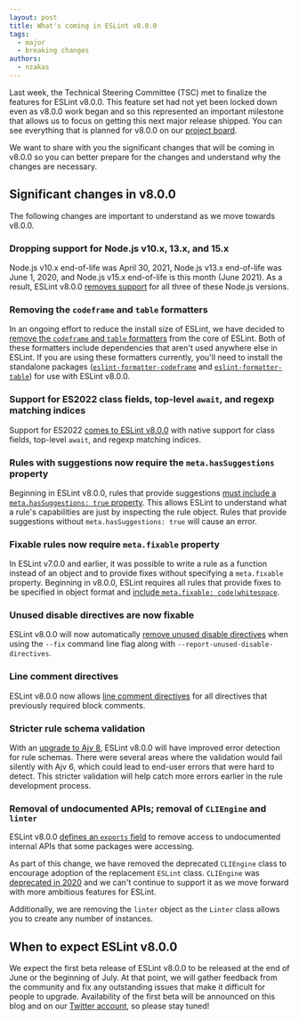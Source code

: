 ```yaml
---
layout: post
title: What's coming in ESLint v8.0.0
tags:
  - major
  - breaking changes
authors:
  - nzakas
---
```


Last week, the Technical Steering Committee (TSC) met to finalize the features for ESLint v8.0.0. This feature set had not yet been locked down even as v8.0.0 work began and so this represented an important milestone that allows us to focus on getting this next major release shipped. You can see everything that is planned for v8.0.0 on our [project board](https://github.com/eslint/eslint/projects/8).

We want to share with you the significant changes that will be coming in v8.0.0 so you can better prepare for the changes and understand why the changes are necessary.

## Significant changes in v8.0.0

The following changes are important to understand as we move towards v8.0.0.

### Dropping support for Node.js v10.x, 13.x, and 15.x

Node.js v10.x end-of-life was April 30, 2021, Node.js v13.x end-of-life was June 1, 2020, and Node.js v15.x end-of-life is this month (June 2021). As a result, ESLint v8.0.0 [removes support](https://github.com/eslint/eslint/issues/14023) for all three of these Node.js versions.

### Removing the `codeframe` and `table` formatters

In an ongoing effort to reduce the install size of ESLint, we have decided to [remove the `codeframe` and `table` formatters](https://github.com/eslint/eslint/issues/14277) from the core of ESLint. Both of these formatters include dependencies that aren't used anywhere else in ESLint. If you are using these formatters currently, you'll need to install the standalone packages ([`eslint-formatter-codeframe`](https://www.npmjs.com/package/eslint-formatter-codeframe) and [`eslint-formatter-table`](https://www.npmjs.com/package/eslint-formatter-table)) for use with ESLint v8.0.0.

### Support for ES2022 class fields, top-level `await`, and regexp matching indices

Support for ES2022 [comes to ESLint v8.0.0](https://github.com/eslint/eslint/issues/14343) with native support for class fields, top-level `await`, and regexp matching indices.

### Rules with suggestions now require the `meta.hasSuggestions` property

Beginning in ESLint v8.0.0, rules that provide suggestions [must include a `meta.hasSuggestions: true` property](https://github.com/eslint/eslint/issues/14312). This allows ESLint to understand what a rule's capabilities are just by inspecting the rule object. Rules that provide suggestions without `meta.hasSuggestions: true` will cause an error.

### Fixable rules now require `meta.fixable` property

In ESLint v7.0.0 and earlier, it was possible to write a rule as a function instead of an object and to provide fixes without specifying a `meta.fixable` property. Beginning in v8.0.0, ESLint requires all rules that provide fixes to be specified in object format and [include `meta.fixable: code|whitespace`](https://github.com/eslint/eslint/issues/13349).

### Unused disable directives are now fixable

ESLint v8.0.0 will now automatically [remove unused disable directives](https://github.com/eslint/eslint/issues/11815) when using the `--fix` command line flag along with `--report-unused-disable-directives`.

### Line comment directives

ESLint v8.0.0 now allows [line comment directives](https://github.com/eslint/eslint/issues/14575) for all directives that previously required block comments.

### Stricter rule schema validation

With an [upgrade to Ajv 8](https://github.com/eslint/eslint/issues/13888), ESLint v8.0.0 will have improved error detection for rule schemas. There were several areas where the validation would fail silently with Ajv 6, which could lead to end-user errors that were hard to detect. This stricter validation will help catch more errors earlier in the rule development process.

### Removal of undocumented APIs; removal of `CLIEngine` and `linter`

ESLint v8.0.0 [defines an `exports` field](https://github.com/eslint/eslint/issues/13654) to remove access to undocumented internal APIs that some packages were accessing.

As part of this change, we have removed the deprecated `CLIEngine` class to encourage adoption of the replacement `ESLint` class. `CLIEngine` was [deprecated in 2020](https://eslint.org/blog/2020/05/eslint-v7.0.0-released#new-eslint-class) and we can't continue to support it as we move forward with more ambitious features for ESLint.

Additionally, we are removing the `linter` object as the `Linter` class allows you to create any number of instances.

## When to expect ESLint v8.0.0

We expect the first beta release of ESLint v8.0.0 to be released at the end of June or the beginning of July. At that point, we will gather feedback from the community and fix any outstanding issues that make it difficult for people to upgrade. Availability of the first beta will be announced on this blog and on our [Twitter account](https://twitter.com/geteslint), so please stay tuned!
